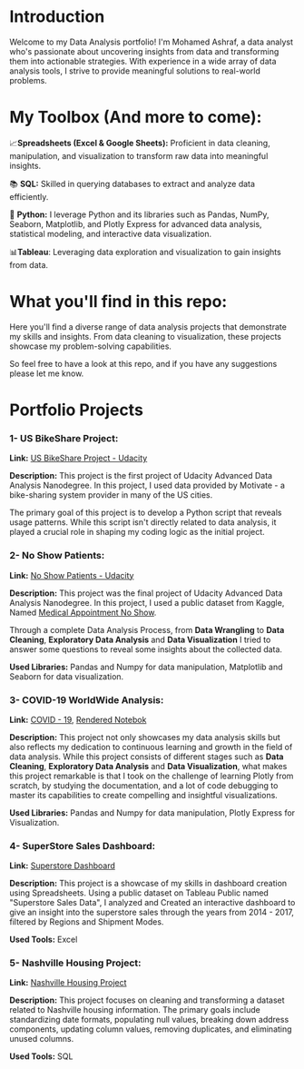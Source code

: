 # Introduction

Welcome to my Data Analysis portfolio! I'm Mohamed Ashraf, a data analyst who's passionate about uncovering insights from data and transforming them into actionable strategies. With experience in a wide array of data analysis tools, I strive to provide meaningful solutions to real-world problems.

# My Toolbox (And more to come): 

📈**Spreadsheets (Excel & Google Sheets):** Proficient in data cleaning, manipulation, and visualization to transform raw data into meaningful insights.

📚 **SQL:** Skilled in querying databases to extract and analyze data efficiently.

🐍 **Python:** I leverage Python and its libraries such as Pandas, NumPy, Seaborn, Matplotlib, and Plotly Express for advanced data analysis, statistical modeling, and interactive data visualization.

📊**Tableau**: Leveraging data exploration and visualization to gain insights from data.

# What you'll find in this repo: 

Here you'll find a diverse range of data analysis projects that demonstrate my skills and insights. From data cleaning to visualization, these projects showcase my problem-solving capabilities.

So feel free to have a look at this repo, and if you have any suggestions please let me know. 

# Portfolio Projects

###  1- US BikeShare Project: 

**Link:** [US BikeShare Project - Udacity](https://github.com/mo7amedashraf98/US-explore-bikeshare-data/blob/main/us_bikeshare.py)

**Description:** This project is the first project of Udacity Advanced Data Analysis Nanodegree. In this project, I used data provided by Motivate - a bike-sharing system provider in many of the US cities. 

The primary goal of this project is to develop a Python script that reveals usage patterns. While this script isn't directly related to data analysis, it played a crucial role in shaping my coding logic as the initial project.

### 2- No Show Patients: 

**Link:** [No Show Patients - Udacity](https://github.com/mo7amedashraf98/Udacity-investigate-a-dataset-no-show-patients/blob/main/Investigate_a_dataset_No%20Show%20Appointments%201%20.ipynb)

**Description:** This project was the final project of Udacity Advanced Data Analysis Nanodegree. In this project, I used a public dataset from Kaggle, Named [Medical Appointment No Show](https://www.kaggle.com/datasets/joniarroba/noshowappointments). 

Through a complete Data Analysis Process, from **Data Wrangling** to **Data Cleaning**, **Exploratory Data Analysis** and **Data Visualization** I tried to answer some questions to reveal some insights about the collected data. 

**Used Libraries:** Pandas and Numpy for data manipulation, Matplotlib and Seaborn for data visualization. 

### 3- COVID-19 WorldWide Analysis: 

**Link:** [COVID - 19](https://github.com/mo7amedashraf98/Covid-19-Worldwide-Analysis/blob/main/Covid-19%20Cases%20Worldwide.ipynb), [Rendered Notebok](https://nbviewer.org/github/mo7amedashraf98/Covid-19-Worldwide-Analysis/blob/main/Covid-19%20Cases%20Worldwide.ipynb)

**Description:** This project not only showcases my data analysis skills but also reflects my dedication to continuous learning and growth in the field of data analysis. While this project consists of different stages such as **Data Cleaning**, **Exploratory Data Analysis** and **Data Visualization**, what makes this project remarkable is that I took on the challenge of learning Plotly from scratch, by studying the documentation, and a lot of code debugging to master its capabilities to create compelling and insightful visualizations. 

**Used Libraries:** Pandas and Numpy for data manipulation, Plotly Express for Visualization. 

### 4- SuperStore Sales Dashboard: 

**Link:** [Superstore Dashboard](https://github.com/mo7amedashraf98/data_analysis_portfolio/blob/main/Superstore%20Data%20Dashboard.xlsx)

**Description:** This project is a showcase of my skills in dashboard creation using Spreadsheets. Using a public dataset on Tableau Public named "Superstore Sales Data", I analyzed and Created an interactive dashboard to give an insight into the superstore sales through the years from 2014 - 2017, filtered by Regions and Shipment Modes. 

**Used Tools:** Excel

### 5- Nashville Housing Project: 

**Link:** [Nashville Housing Project](https://github.com/mo7amedashraf98/SQL_Projects/tree/main/Nashville%20Housing%20Data%20-%20SQL)

**Description:** This project focuses on cleaning and transforming a dataset related to Nashville housing information. The primary goals include standardizing date formats, populating null values, breaking down address components, updating column values, removing duplicates, and eliminating unused columns.

**Used Tools:** SQL



